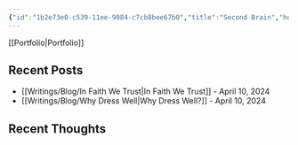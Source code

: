 ```yaml
---
{"id":"1b2e73e0-c539-11ee-9084-c7cb8bee67b0","title":"Second Brain","home":true,"publish":true,"date_created":"Saturday, December 3rd 2022, 3:27:32 pm","date_modified":"Saturday, March 23rd 2024, 9:31:46 pm","cssclass":"mado-heading","path":"index.md","permalink":"/index/","PassFrontmatter":true}
---
```



[[Portfolio\|Portfolio]]

## Recent Posts

- [[Writings/Blog/In Faith We Trust\|In Faith We Trust]] - April 10, 2024
- [[Writings/Blog/Why Dress Well\|Why Dress Well?]] - April 10, 2024


## Recent Thoughts


